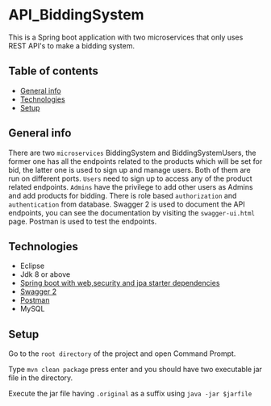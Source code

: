 # API_BiddingSystem
This is a Spring boot application with two microservices that only uses REST API's to make a bidding system. 


## Table of contents
* [General info](#general-info)
* [Technologies](#technologies)
* [Setup](#setup)


## General info

There are two `microservices` BiddingSystem and BiddingSystemUsers, the former one has all the endpoints related to the products which will be set for bid,
the latter one is used to sign up and manage users. Both of them are run on different ports. `Users` need to sign up to access any of the product related 
endpoints. `Admins` have the privilege to add other users as Admins and add products for bidding. There is role based `authorization` and `authentication` from database.
Swagger 2 is used to document the API endpoints, you can see the documentation by visiting the `swagger-ui.html` page. Postman is used to test the endpoints.


## Technologies
* Eclipse
* Jdk 8 or above
* [Spring boot with web,security and jpa starter dependencies](https://start.spring.io/)
* [Swagger 2](https://swagger.io/)
* [Postman](https://www.postman.com/)
* MySQL


## Setup

Go to the `root directory` of the project and open Command Prompt.

Type `mvn clean package` press enter and you should have two executable jar file in the directory.

Execute the jar file having `.original` as a suffix using `java -jar $jarfile`
